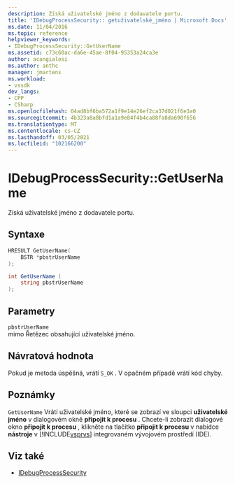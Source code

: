 ```yaml
---
description: Získá uživatelské jméno z dodavatele portu.
title: 'IDebugProcessSecurity:: getuživatelské_jméno | Microsoft Docs'
ms.date: 11/04/2016
ms.topic: reference
helpviewer_keywords:
- IDebugProcessSecurity::GetUserName
ms.assetid: c73c60ac-da6e-45ae-8f04-95353a24ca3e
author: acangialosi
ms.author: anthc
manager: jmartens
ms.workload:
- vssdk
dev_langs:
- CPP
- CSharp
ms.openlocfilehash: 04ad8bf6ba572a1f9e14e26ef2ca37d021f6e3a0
ms.sourcegitcommit: 4b323a8a8bfd1a1a9e84f4b4ca88fa8da690f656
ms.translationtype: MT
ms.contentlocale: cs-CZ
ms.lasthandoff: 03/05/2021
ms.locfileid: "102166200"
---
```

# <a name="idebugprocesssecuritygetusername"></a>IDebugProcessSecurity::GetUserName
Získá uživatelské jméno z dodavatele portu.

## <a name="syntax"></a>Syntaxe

```cpp
HRESULT GetUserName(
    BSTR *pbstrUserName
);
```

```csharp
int GetUserName (
    string pbstrUserName
);
```

## <a name="parameters"></a>Parametry
`pbstrUserName`\
mimo Řetězec obsahující uživatelské jméno.

## <a name="return-value"></a>Návratová hodnota
 Pokud je metoda úspěšná, vrátí `S_OK` . V opačném případě vrátí kód chyby.

## <a name="remarks"></a>Poznámky
 `GetUserName` Vrátí uživatelské jméno, které se zobrazí ve sloupci **uživatelské jméno** v dialogovém okně **připojit k procesu** . Chcete-li zobrazit dialogové okno **připojit k procesu** , klikněte na tlačítko **připojit k procesu** v nabídce **nástroje** v [!INCLUDE[vsprvs](../../../code-quality/includes/vsprvs_md.md)] integrovaném vývojovém prostředí (IDE).

## <a name="see-also"></a>Viz také
- [IDebugProcessSecurity](../../../extensibility/debugger/reference/idebugprocesssecurity.md)
